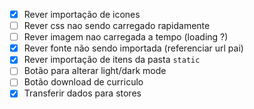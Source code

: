 - [x] Rever importação de icones
- [ ] Rever css nao sendo carregado rapidamente
- [ ] Rever imagem nao carregada a tempo (loading ?)
- [x] Rever fonte não sendo importada (referenciar url pai)
- [x] Rever importação de itens da pasta `static`
- [ ] Botão para alterar light/dark mode
- [ ] Botão download de curriculo
- [x] Transferir dados para stores